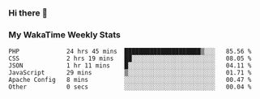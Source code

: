 ### Hi there 👋

<!--
**royschrauwen/royschrauwen** is a ✨ _special_ ✨ repository because its `README.md` (this file) appears on your GitHub profile.

Here are some ideas to get you started:

- 🔭 I’m currently working on ...
- 🌱 I’m currently learning ...
- 👯 I’m looking to collaborate on ...
- 🤔 I’m looking for help with ...
- 💬 Ask me about ...
- 📫 How to reach me: ...
- 😄 Pronouns: ...
- ⚡ Fun fact: ...
-->


### My WakaTime Weekly Stats
<!--START_SECTION:waka-->

```text
PHP             24 hrs 45 mins  █████████████████████▒░░░   85.56 %
CSS             2 hrs 19 mins   ██░░░░░░░░░░░░░░░░░░░░░░░   08.05 %
JSON            1 hr 11 mins    █░░░░░░░░░░░░░░░░░░░░░░░░   04.11 %
JavaScript      29 mins         ▒░░░░░░░░░░░░░░░░░░░░░░░░   01.71 %
Apache Config   8 mins          ░░░░░░░░░░░░░░░░░░░░░░░░░   00.47 %
Other           0 secs          ░░░░░░░░░░░░░░░░░░░░░░░░░   00.04 %
```

<!--END_SECTION:waka-->
